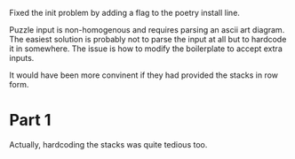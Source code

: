 Fixed the init problem by adding a flag to the poetry install line.

Puzzle input is non-homogenous and requires parsing an ascii art diagram. 
The easiest solution is probably not to parse the input at all but to hardcode it in somewhere.
The issue is how to modify the boilerplate to accept extra inputs.

It would have been more convinent if they had provided the stacks in row form.

# Part 1

Actually, hardcoding the stacks was quite tedious too.